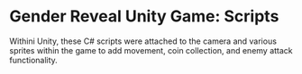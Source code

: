 # Gender Reveal Unity Game: Scripts

Withini Unity, these C# scripts were attached to the camera and various sprites within the game to add movement, coin collection, and enemy attack functionality. 
